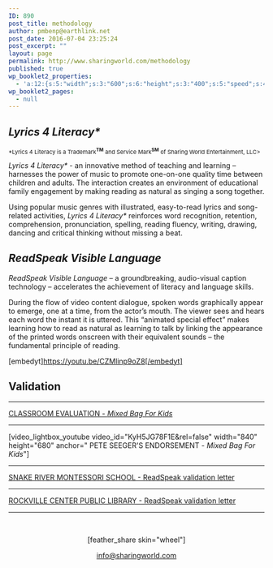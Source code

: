 ```yaml
---
ID: 890
post_title: methodology
author: pmbenp@earthlink.net
post_date: 2016-07-04 23:25:24
post_excerpt: ""
layout: page
permalink: http://www.sharingworld.com/methodology
published: true
wp_booklet2_properties:
  - 'a:12:{s:5:"width";s:3:"600";s:6:"height";s:3:"400";s:5:"speed";s:4:"1000";s:5:"delay";s:4:"5000";s:9:"direction";s:3:"LTR";s:14:"arrows_enabled";b:0;s:20:"page_numbers_enabled";b:1;s:14:"cover_behavior";s:4:"open";s:7:"padding";s:2:"10";s:18:"thumbnails_enabled";b:0;s:13:"popup_enabled";s:0:"";s:5:"theme";s:7:"default";}'
wp_booklet2_pages:
  - null
---
```

<h2><em>Lyrics 4 Literacy*</em></h2>
<p style="font-size: 11px";>*Lyrics 4 Literacy is a Trademark<span style="font-weight: bold;"><sup>TM</sup></span> and Service Mark<span style="font-weight: bold;"><sup>SM</sup></span> of Sharing World Entertainment, LLC></p>
<em>Lyrics 4 Literacy*</em> - an innovative method of teaching and learning – harnesses the power of music to promote one-on-one quality time between children and adults. The interaction creates an environment of educational    family engagement by making reading as natural as singing a song together. 

Using popular music genres with illustrated, easy-to-read lyrics and song-related activities, <em>Lyrics 4 Literacy*</em> reinforces word recognition, retention, comprehension, pronunciation, spelling, reading fluency, writing, drawing, dancing and critical thinking without missing a beat.
&nbsp;
<h2><em>ReadSpeak Visible Language</em></h2>
<p style="text-align: left;"><em>ReadSpeak Visible Language</em> – a groundbreaking, audio-visual caption technology – accelerates the achievement of literacy and language skills.

During the flow of video content dialogue, spoken words graphically appear to emerge, one at a time, from the actor’s mouth. The viewer sees and hears each word the instant it is uttered. This “animated special effect” makes learning how to read as natural as learning to talk by linking the appearance of the printed words onscreen with their equivalent sounds – the fundamental principle of reading.


[embedyt]https://youtu.be/CZMlinp9oZ8[/embedyt]
&nbsp;

<h2>Validation</h2>
<hr/>
<p style="text-align: left;"><a href="http://www.sharingworld.com/wp-content/uploads/2016/03/Classroom-Evaluation.pdf" rel="">CLASSROOM EVALUATION - <em>Mixed Bag For Kids</em></a></p>
<hr/>
<p style="text-align: left;">[video_lightbox_youtube video_id="KyH5JG78F1E&rel=false" width="840" height="680" anchor=" PETE SEEGER'S ENDORSEMENT - <em>Mixed Bag For Kids</em>"]</p>
<hr />
<p style="text-align: left;"><a href="http://www.sharingworld.com/wp-content/uploads/2016/02/validation_snake_river.pdf" target="_blank">SNAKE RIVER MONTESSORI SCHOOL - ReadSpeak validation letter</a></p>

<hr />
<p style="text-align: left;"><a href="http://www.sharingworld.com/wp-content/uploads/2016/03/RockvilleCenterPL.pdf" rel="">ROCKVILLE CENTER PUBLIC LIBRARY - ReadSpeak validation letter </a></p>
<hr>
&nbsp;

<p style="text-align: center;">[feather_share skin="wheel"]</p>
<p style="text-align: center;"><a href="mailto:info@sharingworld.com">info@sharingworld.com</a></p>